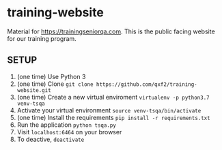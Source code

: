 # training-website

Material for https://trainingseniorqa.com. This is the public facing website for our training program.

## SETUP

1. (one time) Use Python 3
2. (one time) Clone `git clone https://github.com/qxf2/training-website.git`
3. (one time) Create a new virtual enviroment `virtualenv -p python3.7 venv-tsqa`
4. Activate your virtual environment `source venv-tsqa/bin/activate`
5. (one time) Install the requirements `pip install -r requirements.txt`
6. Run the application `python tsqa.py`
7. Visit `localhost:6464` on your browser
8. To deactive, `deactivate`

